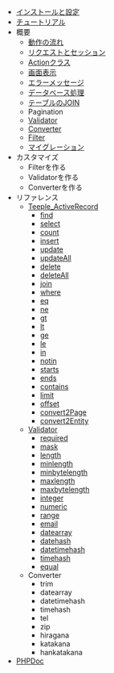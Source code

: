   * [インストールと設定](TeepleSetup.md)
  * [チュートリアル](TeepleTutrial.md)
  * 概要
    * [動作の流れ](WorkFlow.md)
    * [リクエストとセッション](CommonObject.md)
    * [Actionクラス](TeepleAction.md)
    * [画面表示](TeepleView.md)
    * [エラーメッセージ](ErrorMessage.md)
    * [データベース処理](DatabaseIntro.md)
    * [テーブルのJOIN](DatabaseJoin.md)
    * Pagination
    * [Validator](Validator.md)
    * [Converter](Converter.md)
    * [Filter](Filter.md)
    * [マイグレーション](Migration.md)
  * カスタマイズ
    * Filterを作る
    * Validatorを作る
    * Converterを作る
  * リファレンス
    * [Teeple\_ActiveRecord](ActiveRecordReference.md)
      * [find](ActiveRecordReference#find.md)
      * [select](ActiveRecordReference#select.md)
      * [count](ActiveRecordReference#count.md)
      * [insert](ActiveRecordReference#insert.md)
      * [update](ActiveRecordReference#update.md)
      * [updateAll](ActiveRecordReference#updateAll.md)
      * [delete](ActiveRecordReference#delete.md)
      * [deleteAll](ActiveRecordReference#deleteAll.md)
      * [join](ActiveRecordReference#join.md)
      * [where](ActiveRecordReference#where.md)
      * [eq](ActiveRecordReference#eq.md)
      * [ne](ActiveRecordReference#ne.md)
      * [gt](ActiveRecordReference#gt.md)
      * [lt](ActiveRecordReference#lt.md)
      * [ge](ActiveRecordReference#ge.md)
      * [le](ActiveRecordReference#le.md)
      * [in](ActiveRecordReference#in.md)
      * [notin](ActiveRecordReference#notin.md)
      * [starts](ActiveRecordReference#starts.md)
      * [ends](ActiveRecordReference#ends.md)
      * [contains](ActiveRecordReference#contains.md)
      * [limit](ActiveRecordReference#limit.md)
      * [offset](ActiveRecordReference#offset.md)
      * [convert2Page](ActiveRecordReference#convert2Page.md)
      * [convert2Entity](ActiveRecordReference#convert2Entity.md)
    * [Validator](ValidatorReference.md)
      * [required](ValidatorReference#required.md)
      * [mask](ValidatorReference#mask.md)
      * [length](ValidatorReference#length.md)
      * [minlength](ValidatorReference#minlength.md)
      * [minbytelength](ValidatorReference#minbytelength.md)
      * [maxlength](ValidatorReference#maxlength.md)
      * [maxbytelength](ValidatorReference#maxbytelength.md)
      * [integer](ValidatorReference#integer.md)
      * [numeric](ValidatorReference#numeric.md)
      * [range](ValidatorReference#range.md)
      * [email](ValidatorReference#email.md)
      * [datearray](ValidatorReference#datearray.md)
      * [datehash](ValidatorReference#datehash.md)
      * [datetimehash](ValidatorReference#datetimehash.md)
      * [timehash](ValidatorReference#timehash.md)
      * [equal](ValidatorReference#equal.md)
    * Converter
      * trim
      * datearray
      * datetimehash
      * timehash
      * tel
      * zip
      * hiragana
      * katakana
      * hankatakana
  * [PHPDoc](http://my.honestyworks.jp/teeple2/phpdoc/)